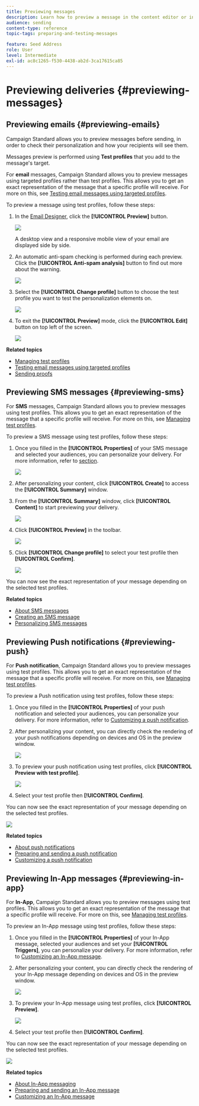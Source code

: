 ```yaml
---
title: Previewing messages
description: Learn how to preview a message in the content editor or in the Email Designer.
audience: sending
content-type: reference
topic-tags: preparing-and-testing-messages

feature: Seed Address
role: User
level: Intermediate
exl-id: ac8c1265-f530-4438-ab2d-3ca17615ca85
---
```

# Previewing deliveries {#previewing-messages}

## Previewing emails {#previewing-emails}

Campaign Standard allows you to preview messages before sending, in order to check their personalization and how your recipients will see them.

Messages preview is performed using **Test profiles** that you add to the message's target.

For **email** messages, Campaign Standard allows you to preview messages using targeted profiles rather than test profiles. This allows you to get an exact representation of the message that a specific profile will receive. For more on this, see [Testing email messages using targeted profiles](../../sending/using/testing-messages-using-target.md).

To preview a message using test profiles, follow these steps:

1. In the [Email Designer](../../designing/using/designing-content-in-adobe-campaign.md), click the **[!UICONTROL Preview]** button.

   ![](assets/sending_preview.png)

   A desktop view and a responsive mobile view of your email are displayed side by side.

1. An automatic anti-spam checking is performed during each preview. Click the **[!UICONTROL Anti-spam analysis]** button to find out more about the warning.

   ![](assets/sending_anti-spam_analysis.png)

1. Select the **[!UICONTROL Change profile]** button to choose the test profile you want to test the personalization elements on.

    ![](assets/sending_test-profile.png)

1. To exit the **[!UICONTROL Preview]** mode, click the **[!UICONTROL Edit]** button on top left of the screen.

   ![](assets/sending_preview_edit.png)

**Related topics**

* [Managing test profiles](../../audiences/using/managing-test-profiles.md)
* [Testing email messages using targeted profiles](../../sending/using/testing-messages-using-target.md)
* [Sending proofs](../../sending/using/sending-proofs.md)

## Previewing SMS messages {#previewing-sms}

For **SMS** messages, Campaign Standard allows you to preview messages using test profiles. This allows you to get an exact representation of the message that a specific profile will receive. For more on this, see [Managing test profiles](../../audiences/using/managing-test-profiles.md).

To preview a SMS message using test profiles, follow these steps:

1. Once you filled in the **[!UICONTROL Properties]** of your SMS message and selected your audiences, you can personalize your delivery. For more information, refer to [section](../../channels/using/personalizing-sms-messages.md).

   ![](assets/sms_preview.png)

1. After personalizing your content, click **[!UICONTROL Create]** to access the **[!UICONTROL Summary]** window.

1. From the **[!UICONTROL Summary]** window, click **[!UICONTROL Content]** to start previewing your delivery.

   ![](assets/sms_preview_2.png)

1. Click **[!UICONTROL Preview]** in the toolbar.

   ![](assets/sms_preview_3.png)

1. Click **[!UICONTROL Change profile]** to select your test profile then **[!UICONTROL Confirm]**.

   ![](assets/sms_preview_4.png)

You can now see the exact representation of your message depending on the selected test profiles.

**Related topics**

* [About SMS messages](../../channels/using/about-sms-messages.md)
* [Creating an SMS message](../../channels/using/creating-an-sms-message.md)
* [Personalizing SMS messages](../../channels/using/personalizing-sms-messages.md)

## Previewing Push notifications {#previewing-push}

For **Push notification**, Campaign Standard allows you to preview messages using test profiles. This allows you to get an exact representation of the message that a specific profile will receive. For more on this, see [Managing test profiles](../../audiences/using/managing-test-profiles.md).

To preview a Push notification using test profiles, follow these steps:

1. Once you filled in the **[!UICONTROL Properties]** of your push notification and selected your audiences, you can personalize your delivery. For more information, refer to [Customizing a push notification](../../channels/using/customizing-a-push-notification.md).

1. After personalizing your content, you can directly check the rendering of your push notifications depending on devices and OS in the preview window.

   ![](assets/push_preview.png)

1. To preview your push notification using test profiles, click **[!UICONTROL Preview with test profile]**.

   ![](assets/push_preview_2.png)

1. Select your test profile then **[!UICONTROL Confirm]**.

You can now see the exact representation of your message depending on the selected test profiles.

   ![](assets/push_preview_3.png)

**Related topics**

* [About push notifications](../../channels/using/about-push-notifications.md)
* [Preparing and sending a push notification](../../channels/using/preparing-and-sending-a-push-notification.md)
* [Customizing a push notification](../../channels/using/customizing-a-push-notification.md)

## Previewing In-App messages {#previewing-in-app}

For **In-App**, Campaign Standard allows you to preview messages using test profiles. This allows you to get an exact representation of the message that a specific profile will receive. For more on this, see [Managing test profiles](../../audiences/using/managing-test-profiles.md).

To preview an In-App message using test profiles, follow these steps:

1. Once you filled in the **[!UICONTROL Properties]** of your In-App message, selected your audiences and set your **[!UICONTROL Triggers]**, you can personalize your delivery. For more information, refer to [Customizing an In-App message](../../channels/using/customizing-an-in-app-message.md).

1. After personalizing your content, you can directly check the rendering of your In-App message depending on devices and OS in the preview window.

   ![](assets/in_app_preview.png)

1. To preview your In-App message using test profiles, click **[!UICONTROL Preview]**.

   ![](assets/in_app_preview_2.png)

1. Select your test profile then **[!UICONTROL Confirm]**.

You can now see the exact representation of your message depending on the selected test profiles.

   ![](assets/in_app_preview_3.png)

**Related topics**

* [About In-App messaging](../../channels/using/about-in-app-messaging.md)
* [Preparing and sending an In-App message](../../channels/using/preparing-and-sending-an-in-app-message.md)
* [Customizing an In-App message](../../channels/using/customizing-an-in-app-message.md)
